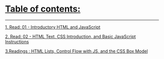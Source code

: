 # [Table of contents:](https://mohammadaltamimi98.github.io/Reading-notes)
---

[1. Read: 01 - Introductory HTML and JavaScript](https://mohammadaltamimi98.github.io/Reading-notes/201/class-01)


[2. Read: 02 - HTML Text, CSS Introduction, and Basic JavaScript Instructions](https://mohammadaltamimi98.github.io/Reading-notes/201/class-02)


[3.Readings : HTML Lists, Control Flow with JS, and the CSS Box Model](https://mohammadaltamimi98.github.io/Reading-notes/201/class-03)

